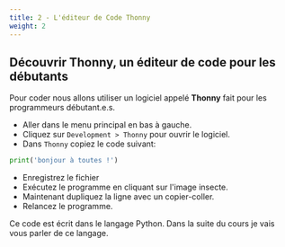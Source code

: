 ```yaml
---
title: 2 - L'éditeur de Code Thonny
weight: 2
---
```



## Découvrir Thonny, un éditeur de code pour les débutants

Pour coder nous allons utiliser un logiciel appelé **Thonny** fait pour les programmeurs débutant.e.s.

- Aller dans le menu principal en bas à gauche.
- Cliquez sur `Development > Thonny` pour ouvrir le logiciel.
- Dans `Thonny` copiez le code suivant:

```python
print('bonjour à toutes !')
```

- Enregistrez le fichier
- Exécutez le programme en cliquant sur l'image insecte.
- Maintenant dupliquez la ligne avec un copier-coller.
- Relancez le programme.

Ce code est écrit dans le langage Python.
Dans la suite du cours je vais vous parler de ce langage.
